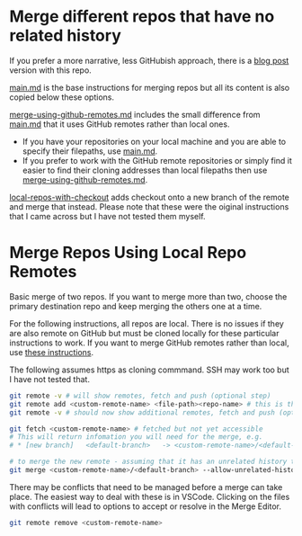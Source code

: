 # Merge different repos that have no related history

If you prefer a more narrative, less GitHubish approach, there is a [blog post](https://medium.com/p/68280a7bcee5) version with this repo.

[main.md](https://github.com/pablisch/merge-repositories/blob/main/main.md) is the base instructions for merging repos but all its content is also copied below these options.

[merge-using-github-remotes.md](https://github.com/pablisch/merge-repositories/blob/main/merge-using-github-remotes.md) includes the small difference from [main.md](https://github.com/pablisch/merge-repositories/blob/main/main.md) that it uses GitHub remotes rather than local ones.
* If you have your repositories on your local machine and you are able to specify their filepaths, use [main.md](https://github.com/pablisch/merge-repositories/blob/main/main.md). 
* If you prefer to work with the GitHub remote repositories or simply find it easier to find their cloning addresses than local filepaths then use [merge-using-github-remotes.md](https://github.com/pablisch/merge-repositories/blob/main/merge-using-github-remotes.md).

[local-repos-with-checkout](https://github.com/pablisch/merge-repositories/blob/main/local-repos-with-checkout.md) adds checkout onto a new branch of the remote and merge that instead. Please note that these were the oiginal instructions that I came across but I have not tested them myself.

# Merge Repos Using Local Repo Remotes

Basic merge of two repos. If you want to merge more than two, choose the primary destination repo and keep merging the others one at a time.

For the following instructions, all repos are local. There is no issues if they are also remote on GitHub but must be cloned locally for these particular instructions to work. If you want to merge GitHub remotes rather than local, use [these instructions](https://github.com/pablisch/merge-repositories/blob/main/merge-using-github-remotes.md).

The following assumes https as cloning commmand. SSH may work too but I have not tested that.

```bash
git remote -v # will show remotes, fetch and push (optional step)
git remote add <custom-remote-name> <file-path><repo-name> # this is the same as the HTTPS cloning code
git remote -v # should now show additional remotes, fetch and push (optional step)

git fetch <custom-remote-name> # fetched but not yet accessible
# This will return infomation you will need for the merge, e.g.
# * [new branch]   <default-branch>   -> <custom-remote-name>/<default-branch>

# to merge the new remote - assuming that it has an unrelated history to the original remote
git merge <custom-remote-name>/<default-branch> --allow-unrelated-histories
```

There may be conflicts that need to be managed before a merge can take place. The easiest way to deal with these is in VSCode. Clicking on the files with conflicts will lead to options to accept or resolve in the Merge Editor.

```bash
git remote remove <custom-remote-name>
```